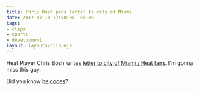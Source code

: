 ```yaml
---
title: Chris Bosh pens letter to city of Miami
date: 2017-07-10 17:58:00 -05:00
tags:
- clips
- sports
- development
layout: layouts/clip.njk
---
```


Heat Player Chris Bosh writes [letter to city of Miami / Heat fans](https://www.chrisbosh.com/a-letter-to-miami/). I’m gonna miss this guy.

Did you know [he codes](https://www.wired.com/2013/10/chris-bosh-why-everyone-should-learn-to-code/)?
